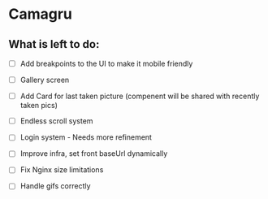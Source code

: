 # Camagru

## What is left to do:

- [ ] Add breakpoints to the UI to make it mobile friendly

- [ ] Gallery screen
- [ ] Add Card for last taken picture (compenent will be shared with recently taken pics)
- [ ] Endless scroll system
- [ ] Login system - Needs more refinement
- [ ] Improve infra, set front baseUrl dynamically
- [ ] Fix Nginx size limitations
- [ ] Handle gifs correctly